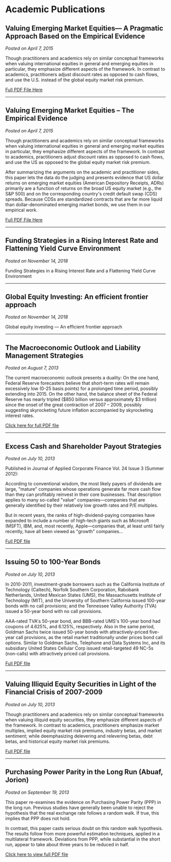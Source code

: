 # Academic Publications

## Valuing Emerging Market Equities— A Pragmatic Approach Based on the Empirical Evidence
*Posted on April 7, 2015*

Though practitioners and academics rely on similar conceptual frameworks when valuing international equities in general and emerging equities in particular, they emphasize different aspects of the framework. In contrast to academics, practitioners adjust discount rates as opposed to cash flows, and use the U.S. instead of the global equity market risk premium.

[Full PDF File Here](#)

---

## Valuing Emerging Market Equities – The Empirical Evidence
*Posted on April 7, 2015*

Though practitioners and academics rely on similar conceptual frameworks when valuing international equities in general and emerging market equities in particular, they emphasize different aspects of the framework. In contrast to academics, practitioners adjust discount rates as opposed to cash flows, and use the US as opposed to the global equity market risk premium. 

After summarizing the arguments on the academic and practitioner sides, this paper lets the data do the judging and presents evidence that US dollar returns on emerging market equities (American Depository Receipts, ADRs) primarily are a function of returns on the broad US equity market (e.g., the S&P 500) and on the corresponding country's credit default swap (CDS) spreads. Because CDSs are standardized contracts that are far more liquid than dollar-denominated emerging market bonds, we use them in our empirical work.

[Full PDF File Here](#)

---

## Funding Strategies in a Rising Interest Rate and Flattening Yield Curve Environment
*Posted on November 14, 2018*

Funding Strategies in a Rising Interest Rate and a Flattening Yield Curve Environment

---

## Global Equity Investing: An efficient frontier approach
*Posted on November 14, 2018*

Global equity investing — An efficient frontier approach

---

## The Macroeconomic Outlook and Liability Management Strategies
*Posted on August 7, 2013*

The current macroeconomic outlook presents a duality: On the one hand, Federal Reserve forecasters believe that short-term rates will remain excessively low (0-25 basis points) for a prolonged time period, possibly extending into 2015. On the other hand, the balance sheet of the Federal Reserve has nearly tripled ($850 billion versus approximately $3 trillion) since the onset of the great contraction of 2007 – 2009, possibly suggesting skyrocketing future inflation accompanied by skyrocketing interest rates.

[Click here for full PDF file](#)

---

## Excess Cash and Shareholder Payout Strategies
*Posted on July 10, 2013*

Published in Journal of Applied Corporate Finance Vol. 24 Issue 3 (Summer 2012):

According to conventional wisdom, the most likely payers of dividends are large, "mature" companies whose operations generate far more cash flow than they can profitably reinvest in their core businesses. That description applies to many so-called "value" companies—companies that are generally identified by their relatively low growth rates and P/E multiples. 

But in recent years, the ranks of high-dividend-paying companies have expanded to include a number of high-tech giants such as Microsoft (MSFT), IBM, and, most recently, Apple—companies that, at least until fairly recently, have all been viewed as "growth" companies...

[Full PDF file](#)

---

## Issuing 50 to 100-Year Bonds
*Posted on July 10, 2013*

In 2010-2011, investment-grade borrowers such as the California Institute of Technology (Caltech), Norfolk Southern Corporation, Rabobank Netherlands, United Mexican States (UMS), the Massachusetts Institute of Technology (MIT), and the University of Southern California issued 100-year bonds with no call provisions; and the Tennessee Valley Authority (TVA) issued a 50-year bond with no call provisions. 

AAA-rated TVA's 50-year bond, and BBB-rated UMS's 100-year bond had coupons of 4.625%, and 6.125%, respectively. Also in the same period, Goldman Sachs twice issued 50-year bonds with attractively-priced five-year call provisions, as the retail market traditionally under prices bond call options. Similar to Goldman Sachs, Telephone and Data Systems Inc, and its subsidiary United States Cellular Corp issued retail-targeted 49 NC-5s (non-calls) with attractively priced call provisions.

[Full PDF file](#)

---

## Valuing Illiquid Equity Securities in Light of the Financial Crisis of 2007-2009
*Posted on July 10, 2013*

Though practitioners and academics rely on similar conceptual frameworks when valuing illiquid equity securities, they emphasize different aspects of the framework. In contrast to academics, practitioners emphasize market multiples, implied equity market risk premiums, industry betas, and market sentiment; while deemphasizing delevering and relevering betas, debt betas, and historical equity market risk premiums.

[Full PDF file](#)

---

## Purchasing Power Parity in the Long Run (Abuaf, Jorion)
*Posted on September 19, 2013*

This paper re-examines the evidence on Purchasing Power Parity (PPP) in the long run. Previous studies have generally been unable to reject the hypothesis that the real exchange rate follows a random walk. If true, this implies that PPP does not hold. 

In contrast, this paper casts serious doubt on this random walk hypothesis. The results follow from more powerful estimation techniques, applied in a multilateral framework. Deviations from PPP, while substantial in the short run, appear to take about three years to be reduced in half.

[Click here to view full PDF file](#) 